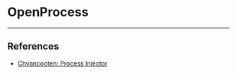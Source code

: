 # OpenProcess

---
## References

- [Chvancooten: Process Injector](https://github.com/chvancooten/OSEP-Code-Snippets/tree/main/Shellcode%20Process%20Injector)